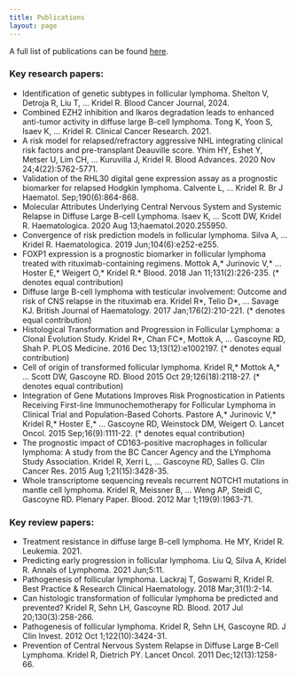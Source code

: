 ```yaml
---
title: Publications
layout: page
---
```


A full list of publications can be found [here](https://scholar.google.lu/citations?user=JFRauOgAAAAJ&hl=en).

### Key research papers:

- Identification of genetic subtypes in follicular lymphoma. Shelton V, Detroja R, Liu T, … Kridel R. Blood Cancer Journal, 2024.
-	Combined EZH2 inhibition and Ikaros degradation leads to enhanced anti-tumor activity in diffuse large B-cell lymphoma. Tong K, Yoon S, Isaev K, ... Kridel R. Clinical Cancer Research. 2021.
- A risk model for relapsed/refractory aggressive NHL integrating clinical risk factors and pre-transplant Deauville score. Yhim HY, Eshet Y, Metser U, Lim CH, ... Kuruvilla J, Kridel R. Blood Advances. 2020 Nov 24;4(22):5762-5771.
- Validation of the RHL30 digital gene expression assay as a prognostic biomarker for relapsed Hodgkin lymphoma. Calvente L, ... Kridel R. Br J Haematol. Sep;190(6):864-868.
- Molecular Attributes Underlying Central Nervous System and Systemic Relapse in Diffuse Large B-cell Lymphoma. Isaev K, ... Scott DW, Kridel R. Haematologica. 2020 Aug 13;haematol.2020.255950.
- Convergence of risk prediction models in follicular lymphoma. Silva A, ... Kridel R. Haematologica. 2019 Jun;104(6):e252-e255.
- FOXP1 expression is a prognostic biomarker in follicular lymphoma treated with rituximab-containing regimens. Mottok A,\* Jurinovic V,\* ... Hoster E,\* Weigert O,\* Kridel R.\* Blood. 2018 Jan 11;131(2):226-235.  (\* denotes equal contribution)
- Diffuse large B-cell lymphoma with testicular involvement: Outcome and risk of CNS relapse in the rituximab era. Kridel R\*, Telio D\*, ... Savage KJ. British Journal of Haematology. 2017 Jan;176(2):210-221. (\* denotes equal contribution)
- Histological Transformation and Progression in Follicular Lymphoma: a Clonal Evolution Study. Kridel R\*, Chan FC\*, Mottok A, ... Gascoyne RD, Shah P. PLOS Medicine. 2016 Dec 13;13(12):e1002197. (\* denotes equal contribution)
- Cell of origin of transformed follicular lymphoma. Kridel R,\* Mottok A,\* ... Scott DW, Gascoyne RD. Blood 2015 Oct 29;126(18):2118-27. (\* denotes equal contribution)
- Integration of Gene Mutations Improves Risk Prognostication in Patients Receiving First-line Immunochemotherapy for Follicular Lymphoma in Clinical Trial and Population-Based Cohorts. Pastore A,\* Jurinovic V,\* Kridel R,\* Hoster E,\* ... Gascoyne RD, Weinstock DM, Weigert O. Lancet Oncol. 2015 Sep;16(9):1111-22. (\* denotes equal contribution)
- The prognostic impact of CD163-positive macrophages in follicular lymphoma: A study from the BC Cancer Agency and the LYmphoma Study Association. Kridel R, Xerri L, ... Gascoyne RD, Salles G. Clin Cancer Res. 2015 Aug 1;21(15):3428-35.
- Whole transcriptome sequencing reveals recurrent NOTCH1 mutations in mantle cell lymphoma. Kridel R, Meissner B, ... Weng AP, Steidl C, Gascoyne RD. Plenary Paper. Blood. 2012 Mar 1;119(9):1963-71.

### Key review papers:

- Treatment resistance in diffuse large B-cell lymphoma. He MY, Kridel R. Leukemia. 2021.
- Predicting early progression in follicular lymphoma. Liu Q, Silva A, Kridel R. Annals of Lymphoma. 2021 Jun;5:11.
- Pathogenesis of follicular lymphoma. Lackraj T, Goswami R, Kridel R. Best Practice & Research Clinical Haematology. 2018 Mar;31(1):2-14.
- Can histologic transformation of follicular lymphoma be predicted and prevented? Kridel R, Sehn LH, Gascoyne RD. Blood. 2017 Jul 20;130(3):258-266.
- Pathogenesis of follicular lymphoma. Kridel R, Sehn LH, Gascoyne RD. J Clin Invest. 2012 Oct 1;122(10):3424-31.
- Prevention of Central Nervous System Relapse in Diffuse Large B-Cell Lymphoma. Kridel R, Dietrich PY. Lancet Oncol. 2011 Dec;12(13):1258-66.
